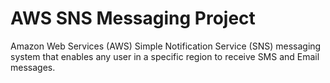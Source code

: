 # AWS SNS Messaging Project

Amazon Web Services (AWS) Simple Notification Service (SNS) messaging system that enables any user in a specific region to receive SMS and Email messages. 
